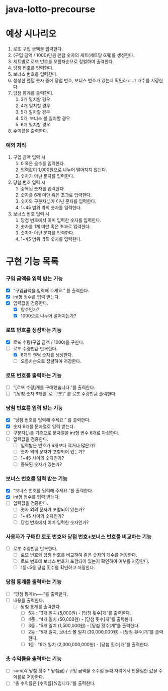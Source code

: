 # java-lotto-precourse

# 예상 시나리오

1. 로또 구입 금액을 입력한다.
2. (구입 금액 / 1000)만큼 랜덤 숫자의 세트(세트당 6개)를 생성한다.
3. 세트별로 로또 번호를 오름차순으로 정렬하여 출력한다.
4. 당첨 번호를 입력한다.
5. 보너스 번호를 입력한다.
6. 생성한 랜덤 숫자 중에 당첨 번호, 보너스 번호가 있는지 확인하고 그 개수를 저장한다.
7. 당첨 통계를 출력한다.
    1. 3개 일치할 경우
    2. 4개 일치할 경우
    3. 5개 일치할 경우
    4. 5개, 보너스 볼 일치할 경우
    5. 6개 일치할 경우
8. 수익률을 출력한다.

### 예외 처리

1. 구입 금액 입력 시
    1. 0 혹은 음수를 입력한다.
    2. 입력값이 1,000원으로 나누어 떨어지지 않는다.
    3. 숫자가 아닌 문자를 입력한다.
2. 당첨 번호 입력 시
    1. 중복된 숫자를 입력한다.
    2. 숫자를 6개 미만 혹은 초과로 입력한다.
    3. 숫자와 구분자(,)가 아닌 문자를 입력한다.
    4. 1~45 범위 밖의 숫자를 입력한다.
3. 보너스 번호 입력 시
    1. 당첨 번호에서 이미 입력한 숫자를 입력한다.
    2. 숫자를 1개 미만 혹은 초과로 입력한다.
    3. 숫자가 아닌 문자를 입력한다.
    4. 1~45 범위 밖의 숫자를 입력한다.

# 구현 기능 목록

### 구입 금액을 입력 받는 기능

- [x]  “구입금액을 입력해 주세요.” 를 출력한다.
- [x]  int형 정수를 입력 받는다.
- [x]  입력값을 검증한다.
    - [x]  양수인가?
    - [x]  1000으로 나누어 떨어지는가?

### 로또 번호를 생성하는 기능

- [x]  로또 수량(구입 금액 / 1000)을 구한다.
- [ ]  로또 수량만큼 반복한다.
    - [x]  6개의 랜덤 숫자를 생성한다.
    - [ ]  오름차순으로 정렬하여 저장한다.

### 로또 번호를 출력하는 기능

- [ ]  “[로또 수량]개를 구매했습니다.”를 출력한다.
- [ ]  “[당첨 숫자 6개를 ,로 구분]” 를 로또 수량만큼 출력한다.

### 당첨 번호를 입력 받는 기능

- [x]  “당첨 번호를 입력해 주세요.” 를 출력한다.
- [x]  숫자 6개를 문자열로 입력 받는다.
- [ ]  구분자(,)를 기준으로 문자열을 int형 변수 6개로 파싱한다.
- [ ]  입력값을 검증한다.
    - [ ]  입력받은 번호가 6개보다 적거나 많은가?
    - [ ]  숫자 외의 문자가 포함되어 있는가?
    - [ ]  1~45 사이의 숫자인가?
    - [ ]  중복된 숫자가 있는가?

### 보너스 번호를 입력 받는 기능

- [x]  “보너스 번호를 입력해 주세요.”를 출력한다.
- [x]  int형 정수를 입력 받는다.
- [ ]  입력값을 검증한다.
    - [ ]  숫자 외의 문자가 포함되어 있는가?
    - [ ]  1~45 사이의 숫자인가?
    - [ ]  당첨 번호에서 이미 입력한 숫자인가?

### 사용자가 구매한 로또 번호와 당첨 번호+보너스 번호를 비교하는 기능

- [ ]  로또 수량만큼 반복한다.
    - [ ]  로또 번호와 당첨 번호를 비교하여 같은 숫자의 개수를 저장한다.
    - [ ]  로또 번호에 보너스 번호가 포함되어 있는지 확인하여 여부를 저장한다.
    - [ ]  1등~5등 당첨 횟수를 확인하고 저장한다.

### 당첨 통계를 출력하는 기능

- [ ]  “당첨 통계\n—-”를 출력한다.
- [ ]  내용을 출력한다.
    - [ ]  당첨 통계를 출력한다.
        - [ ]  5등 : “3개 일치 (5,000원) - [당첨 횟수]개”를 출력한다.
        - [ ]  4등 : “4개 일치 (50,000원) - [당첨 횟수]개”를 출력한다.
        - [ ]  3등 : “5개 일치 (1,500,000원) - [당첨 횟수]개”를 출력한다.
        - [ ]  2등 : “5개 일치, 보너스 볼 일치 (30,000,000원) - [당첨 횟수]개”를 출력한다.
        - [ ]  1등 : “6개 일치 (2,000,000,000원)  - [당첨 횟수]개”를 출력한다.

### 총 수익률을 출력하는 기능

- [ ]  sum(각 당첨 횟수 * 당첨금) / 구입 금액을 소수점 둘째 자리에서 반올림한 값을 수익률로 저장한다.
- [ ]  “총 수익률은 [수익률]%입니다.”를 출력한다.